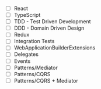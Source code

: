- [ ] React
- [ ] TypeScript
- [ ] TDD - Test Driven Development
- [ ] DDD - Domain Driven Design
- [ ] Redux
- [ ] Integration Tests
- [ ] WebApplicationBuilderExtensions
- [ ] Delegates
- [ ] Events
- [ ] Patterns/Mediator
- [ ] Patterns/CQRS
- [ ] Patterns/CQRS + Mediator